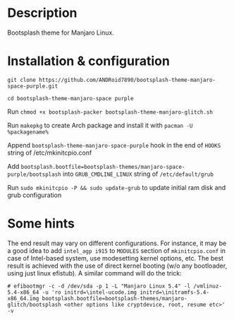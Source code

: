 # Description
Bootsplash theme for Manjaro Linux. 

# Installation & configuration

`git clone https://github.com/ANDRoid7890/bootsplash-theme-manjaro-space-purple.git`

`cd bootsplash-theme-manjaro-space purple`

Run `chmod +x bootsplash-packer bootsplash-theme-manjaro-glitch.sh`

Run `makepkg` to create Arch package and install it with `pacman -U %packagename%`

Append `bootsplash-theme-manjaro-space-purple` hook in the end of `HOOKS` string of /etc/mkinitcpio.conf

Add `bootsplash.bootfile=bootsplash-themes/manjaro-space-purple/bootsplash` into `GRUB_CMDLINE_LINUX` string of `/etc/default/grub`

Run `sudo mkinitcpio -P && sudo update-grub` to update initial ram disk and grub configuration


# Some hints

The end result may vary on different configurations. For instance, it may be a good idea to add `intel_agp i915` to `MODULES` section of `mkinitcpio.conf` in case of Intel-based system, use modesetting kernel options, etc. The best result is achieved with the use of direct kernel booting (w/o any bootloader, using just linux efistub). A similar command will do the trick:

`# efibootmgr -c -d /dev/sda -p 1 -L "Manjaro Linux 5.4" -l /vmlinuz-5.4-x86_64 -u 'ro initrd=\intel-ucode.img initrd=\initramfs-5.4-x86_64.img bootsplash.bootfile=bootsplash-themes/manjaro-glitch/bootsplash <other options like cryptdevice, root, resume etc>' -v`
